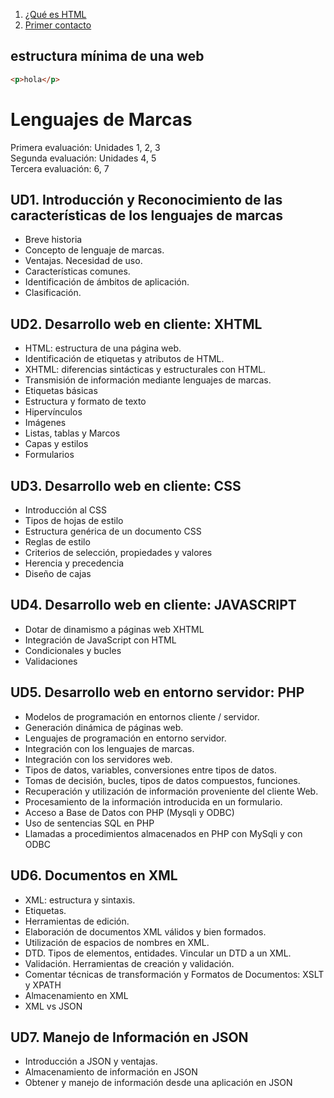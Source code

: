 1. [¿Qué es HTML](https://github.com/manviny/LM/blob/master/QueEsHtml.md)
2. [Primer contacto](https://github.com/manviny/LM/blob/master/QueEsHtml.md)

## estructura mínima de una web
```html
<p>hola</p>
```


# Lenguajes de Marcas


Primera evaluación: Unidades 1, 2, 3   
Segunda evaluación: Unidades 4, 5   
Tercera evaluación: 6, 7  

## UD1. Introducción y Reconocimiento de las características de los lenguajes de marcas
- Breve historia
- Concepto de lenguaje de marcas. 
- Ventajas. Necesidad de uso. 
- Características comunes.
- Identificación de ámbitos de aplicación. 
- Clasificación.
## UD2. Desarrollo web en cliente: XHTML
- HTML: estructura de una página web.
- Identificación de etiquetas y atributos de HTML.
- XHTML: diferencias sintácticas y estructurales con HTML. 
- Transmisión de información mediante lenguajes de marcas. 
- Etiquetas básicas
- Estructura y formato de texto
- Hipervínculos
- Imágenes
- Listas, tablas y Marcos
- Capas y estilos
- Formularios
## UD3. Desarrollo web en cliente: CSS
- Introducción al CSS
- Tipos de hojas de estilo
- Estructura genérica de un documento CSS 
- Reglas de estilo
- Criterios de selección, propiedades y valores 
- Herencia y precedencia
- Diseño de cajas
## UD4. Desarrollo web en cliente: JAVASCRIPT
- Dotar de dinamismo a páginas web XHTML 
- Integración de JavaScript con HTML 
- Condicionales y bucles
- Validaciones
## UD5. Desarrollo web en entorno servidor: PHP
- Modelos de programación en entornos cliente / servidor. 
- Generación dinámica de páginas web.
- Lenguajes de programación en entorno servidor. 
- Integración con los lenguajes de marcas.
- Integración con los servidores web.
- Tipos de datos, variables, conversiones entre tipos de datos.
- Tomas de decisión, bucles, tipos de datos compuestos, funciones. 
- Recuperación y utilización de información proveniente del cliente Web. 
- Procesamiento de la información introducida en un formulario.
- Acceso a Base de Datos con PHP (Mysqli y ODBC)
- Uso de sentencias SQL en PHP
- Llamadas a procedimientos almacenados en PHP con MySqli y con ODBC
## UD6. Documentos en XML
- XML: estructura y sintaxis.
- Etiquetas.
- Herramientas de edición.
- Elaboración de documentos XML válidos y bien formados. 
- Utilización de espacios de nombres en XML.
- DTD. Tipos de elementos, entidades. Vincular un DTD a un XML.
- Validación. Herramientas de creación y validación.
- Comentar técnicas de transformación y Formatos de Documentos: XSLT y XPATH 
- Almacenamiento en XML
- XML vs JSON
## UD7. Manejo de Información en JSON
- Introducción a JSON y ventajas. 
- Almacenamiento de información en JSON
- Obtener y manejo de información desde una aplicación en JSON
